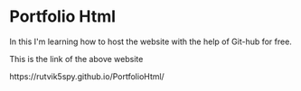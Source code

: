 # Portfolio Html
In this I'm learning how to host the website with the help of Git-hub for free.
<p>This is the link of the above website </p>
<p>https://rutvik5spy.github.io/PortfolioHtml/</P>
